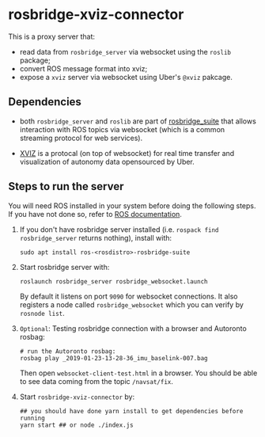 # rosbridge-xviz-connector

This is a proxy server that:
- read data from `rosbridge_server` via websocket using the `roslib` package;
- convert ROS message format into xviz;
- expose a `xviz` server via websocket using Uber's `@xviz` pakcage.

## Dependencies

- both `rosbridge_server` and `roslib` are part of [rosbridge_suite](http://wiki.ros.org/rosbridge_suite) that allows interaction with ROS topics via websocket (which is a common streaming protocol for web services).

- [XVIZ](https://avs.auto/#/xviz/overview/introduction) is a protocal (on top of websocket) for real time transfer and visualization of autonomy data opensourced by Uber.

## Steps to run the server

You will need ROS installed in your system before doing the following steps. If you have not done so, refer to [ROS documentation](http://wiki.ros.org/ROS/Tutorials).

1. If you don't have rosbridge server installed (i.e. `rospack find rosbridge_server` returns nothing), install with:

    ```
    sudo apt install ros-<rosdistro>-rosbridge-suite
    ```

2. Start rosbridge server with:

    ```
    roslaunch rosbridge_server rosbridge_websocket.launch
    ```

    By default it listens on port `9090` for websocket connections. It also registers a node called `rosbridge_websocket` which you can verify by `rosnode list`.

3. `Optional`: Testing rosbridge connection with a browser and Autoronto rosbag:

    ```
    # run the Autoronto rosbag:
    rosbag play _2019-01-23-13-28-36_imu_baselink-007.bag
    ```

    Then open `websocket-client-test.html` in a browser. You should be able to see data coming from the topic `/navsat/fix`.

4. Start `rosbridge-xviz-connector` by:

    ```
    ## you should have done yarn install to get dependencies before running
    yarn start ## or node ./index.js
    ```